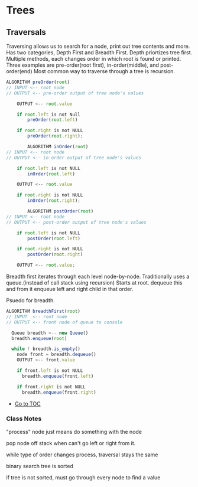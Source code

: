 # Trees

## Traversals

Traversing allows us to search for a node, print out tree contents and more.  Has two categories, Depth First and Breadth First.  Depth priortizes tree first.  Multiple methods, each changes order in which root is found or printed.  Three examples are pre-order(root first), in-order(middle), and post-order(end)
Most common way to traverse through a tree is recursion.  

```javascript
ALGORITHM preOrder(root)
// INPUT <-- root node
// OUTPUT <-- pre-order output of tree node's values

    OUTPUT <-- root.value

    if root.left is not Null
        preOrder(root.left)

    if root.right is not NULL
        preOrder(root.right);

        ALGORITHM inOrder(root)
// INPUT <-- root node
// OUTPUT <-- in-order output of tree node's values

    if root.left is not NULL
        inOrder(root.left)

    OUTPUT <-- root.value

    if root.right is not NULL
        inOrder(root.right);

        ALGORITHM postOrder(root)
// INPUT <-- root node
// OUTPUT <-- post-order output of tree node's values

    if root.left is not NULL
        postOrder(root.left)

    if root.right is not NULL
        postOrder(root.right)

    OUTPUT <-- root.value;
```

Breadth first iterates through each level node-by-node.  Traditionally uses a queue.(instead of call stack using recursion)  Starts at root.  dequeue this and from it enqueue left and right child in that order.  

Psuedo for breadth.

```javascript
ALGORITHM breadthFirst(root)
// INPUT  <-- root node
// OUTPUT <-- front node of queue to console

  Queue breadth <-- new Queue()
  breadth.enqueue(root)

  while ! breadth.is_empty()
    node front = breadth.dequeue()
    OUTPUT <-- front.value

    if front.left is not NULL
      breadth.enqueue(front.left)

    if front.right is not NULL
      breadth.enqueue(front.right)
```

- [Go to TOC](README.md)

### Class Notes

"process" node just means do something with the node

pop node off stack when can't go left or right from it.

while type of order changes process, traversal stays the same

binary search tree is sorted

if tree is not sorted, must go through every node to find a value
